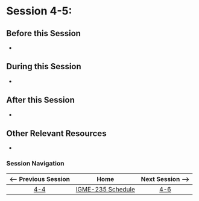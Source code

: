 # Session 4-5: 



## Before this Session
- 

## During this Session
- 

## After this Session
- 

## Other Relevant Resources
- 

### Session Navigation

| <-- Previous Session |               Home                  | Next Session --> |
|:--------------------:|:-----------------------------------:|:----------------:|
|  [4-4](4-4.md)       | [IGME-235 Schedule](../schedule.md) |   [4-6](4-6.md)  |

